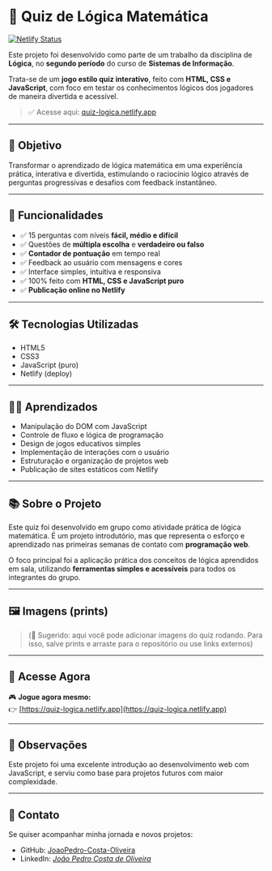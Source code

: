 # 🧠 Quiz de Lógica Matemática

[![Netlify Status](https://api.netlify.com/api/v1/badges/1b02f943-f84f-4b35-aaa4-099b4a342bbb/deploy-status)](https://quiz-logica.netlify.app/)

Este projeto foi desenvolvido como parte de um trabalho da disciplina de **Lógica**, no **segundo período** do curso de **Sistemas de Informação**. 

Trata-se de um **jogo estilo quiz interativo**, feito com **HTML, CSS e JavaScript**, com foco em testar os conhecimentos lógicos dos jogadores de maneira divertida e acessível.

> ✅ Acesse aqui: [quiz-logica.netlify.app](https://quiz-logica.netlify.app/)

---

## 🎯 Objetivo

Transformar o aprendizado de lógica matemática em uma experiência prática, interativa e divertida, estimulando o raciocínio lógico através de perguntas progressivas e desafios com feedback instantâneo.

---

## 🚀 Funcionalidades

- ✅ 15 perguntas com níveis **fácil, médio e difícil**  
- ✅ Questões de **múltipla escolha** e **verdadeiro ou falso**  
- ✅ **Contador de pontuação** em tempo real  
- ✅ Feedback ao usuário com mensagens e cores  
- ✅ Interface simples, intuitiva e responsiva  
- ✅ 100% feito com **HTML, CSS e JavaScript puro**  
- ✅ **Publicação online no Netlify**

---

## 🛠️ Tecnologias Utilizadas

- HTML5  
- CSS3  
- JavaScript (puro)  
- Netlify (deploy)

---

## 👨‍💻 Aprendizados

- Manipulação do DOM com JavaScript  
- Controle de fluxo e lógica de programação  
- Design de jogos educativos simples  
- Implementação de interações com o usuário  
- Estruturação e organização de projetos web  
- Publicação de sites estáticos com Netlify

---

## 📚 Sobre o Projeto

Este quiz foi desenvolvido em grupo como atividade prática de lógica matemática. É um projeto introdutório, mas que representa o esforço e aprendizado nas primeiras semanas de contato com **programação web**.

O foco principal foi a aplicação prática dos conceitos de lógica aprendidos em sala, utilizando **ferramentas simples e acessíveis** para todos os integrantes do grupo.

---

## 🖼️ Imagens (prints)

> (📌 Sugerido: aqui você pode adicionar imagens do quiz rodando. Para isso, salve prints e arraste para o repositório ou use links externos)

---

## 🔗 Acesse Agora

🎮 **Jogue agora mesmo:**  
👉 [https://quiz-logica.netlify.app](https://quiz-logica.netlify.app)

---


## 📌 Observações

Este projeto foi uma excelente introdução ao desenvolvimento web com JavaScript, e serviu como base para projetos futuros com maior complexidade.

---

## 📎 Contato

Se quiser acompanhar minha jornada e novos projetos:

- GitHub: [JoaoPedro-Costa-Oliveira](https://github.com/JoaoPedro-Costa-Oliveira)  
- LinkedIn: *[João Pedro Costa de Oliveira](www.linkedin.com/in/joão-pedro-costa-de-oliveira-1bb5912b8)*  
